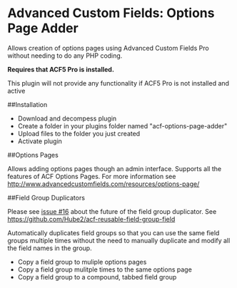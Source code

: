 Advanced Custom Fields: Options Page Adder
==========================================

Allows creation of options pages using Advanced Custom Fields Pro without needing to do any 
PHP coding.

**Requires that ACF5 Pro is installed.**

This plugin will not provide any functionality if ACF5 Pro is not installed and active

##Installation

* Download and decompess plugin
* Create a folder in your plugins folder named "acf-options-page-adder"
* Upload files to the folder you just created
* Activate plugin

##Options Pages

Allows adding options pages though an admin interface. Supports all the features of 
ACF Options Pages. For more information see 
http://www.advancedcustomfields.com/resources/options-page/

##Field Group Duplicators

Please see [issue #16](https://github.com/Hube2/acf-options-page-adder/issues/16) about the
future of the field group duplicator. See https://github.com/Hube2/acf-reusable-field-group-field

Automatically duplicates field groups so that you can use the same field groups multiple 
times without the need to manually duplicate and modify all the field names in the group.

* Copy a field group to muliple options pages
* Copy a field group mulitple times to the same options page
* Copy a field group to a compound, tabbed field group